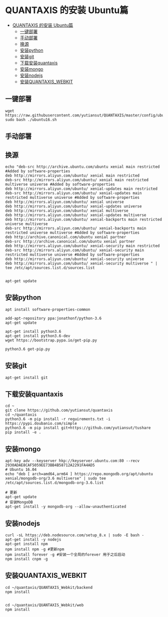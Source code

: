 # QUANTAXIS 的安装 Ubuntu篇
<!-- TOC -->

- [QUANTAXIS 的安装 Ubuntu篇](#quantaxis-的安装-ubuntu篇)
    - [一键部署](#一键部署)
    - [手动部署](#手动部署)
    - [换源](#换源)
    - [安装python](#安装python)
    - [安装git](#安装git)
    - [下载安装quantaxis](#下载安装quantaxis)
    - [安装mongo](#安装mongo)
    - [安装nodejs](#安装nodejs)
    - [安装QUANTAXIS_WEBKIT](#安装quantaxis_webkit)

<!-- /TOC -->


## 一键部署

```
wget https://raw.githubusercontent.com/yutiansut/QUANTAXIS/master/config/ubuntu16.sh
sudo bash ./ubuntu16.sh
```

## 手动部署

## 换源
```
echo "deb-src http://archive.ubuntu.com/ubuntu xenial main restricted #Added by software-properties
deb http://mirrors.aliyun.com/ubuntu/ xenial main restricted
deb-src http://mirrors.aliyun.com/ubuntu/ xenial main restricted multiverse universe #Added by software-properties
deb http://mirrors.aliyun.com/ubuntu/ xenial-updates main restricted
deb-src http://mirrors.aliyun.com/ubuntu/ xenial-updates main restricted multiverse universe #Added by software-properties
deb http://mirrors.aliyun.com/ubuntu/ xenial universe
deb http://mirrors.aliyun.com/ubuntu/ xenial-updates universe
deb http://mirrors.aliyun.com/ubuntu/ xenial multiverse
deb http://mirrors.aliyun.com/ubuntu/ xenial-updates multiverse
deb http://mirrors.aliyun.com/ubuntu/ xenial-backports main restricted universe multiverse
deb-src http://mirrors.aliyun.com/ubuntu/ xenial-backports main restricted universe multiverse #Added by software-properties
deb http://archive.canonical.com/ubuntu xenial partner
deb-src http://archive.canonical.com/ubuntu xenial partner
deb http://mirrors.aliyun.com/ubuntu/ xenial-security main restricted
deb-src http://mirrors.aliyun.com/ubuntu/ xenial-security main restricted multiverse universe #Added by software-properties
deb http://mirrors.aliyun.com/ubuntu/ xenial-security universe
deb http://mirrors.aliyun.com/ubuntu/ xenial-security multiverse " | tee /etc/apt/sources.list.d/sources.list  


apt-get update
```
## 安装python
```
apt install software-properties-common

add-apt-repository ppa:jonathonf/python-3.6
apt-get update

apt-get install python3.6
apt-get install python3.6-dev
wget https://bootstrap.pypa.io/get-pip.py

python3.6 get-pip.py
```

## 安装git

```
apt-get install git
```

## 下载安装quantaxis

```
cd ~
git clone https://github.com/yutiansut/quantaxis
cd ~/quantaxis
python3.6 -m pip install -r requirements.txt -i https://pypi.doubanio.com/simple
python3.6 -m pip install git+https://github.com/yutiansut/tushare
pip install -e .

```


## 安装mongo
```
apt-key adv --keyserver hkp://keyserver.ubuntu.com:80 --recv 2930ADAE8CAF5059EE73BB4B58712A2291FA4AD5
# Ubuntu 16.04
echo "deb [ arch=amd64,arm64 ] https://repo.mongodb.org/apt/ubuntu xenial/mongodb-org/3.6 multiverse" | sudo tee /etc/apt/sources.list.d/mongodb-org-3.6.list

# 更新
apt-get update
# 安装MongoDB
apt-get install -y mongodb-org --allow-unauthenticated

```

## 安装nodejs

```
curl -sL https://deb.nodesource.com/setup_8.x | sudo -E bash -
apt-get install -y nodejs
apt-get install npm
npm install npm -g #更新npm
npm install forever -g #安装一个全局的forever 用于之后启动
npm install cnpm -g
```

## 安装QUANTAXIS_WEBKIT

```
cd ~/quantaxis/QUANTAXIS_Webkit/backend
npm install


cd ~/quantaxis/QUANTAXIS_Webkit/web
npm install

```
